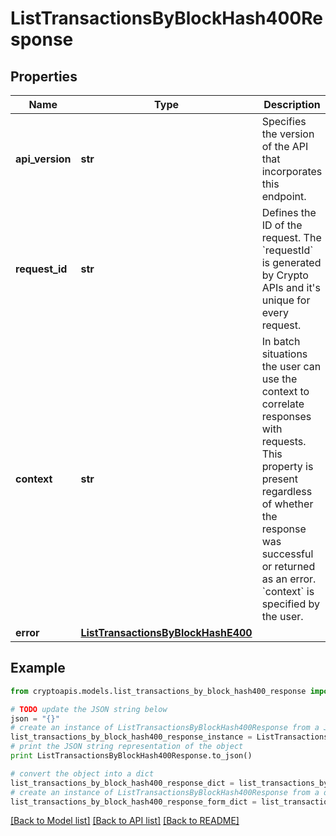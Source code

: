 # ListTransactionsByBlockHash400Response


## Properties
Name | Type | Description | Notes
------------ | ------------- | ------------- | -------------
**api_version** | **str** | Specifies the version of the API that incorporates this endpoint. | 
**request_id** | **str** | Defines the ID of the request. The &#x60;requestId&#x60; is generated by Crypto APIs and it&#39;s unique for every request. | 
**context** | **str** | In batch situations the user can use the context to correlate responses with requests. This property is present regardless of whether the response was successful or returned as an error. &#x60;context&#x60; is specified by the user. | [optional] 
**error** | [**ListTransactionsByBlockHashE400**](ListTransactionsByBlockHashE400.md) |  | 

## Example

```python
from cryptoapis.models.list_transactions_by_block_hash400_response import ListTransactionsByBlockHash400Response

# TODO update the JSON string below
json = "{}"
# create an instance of ListTransactionsByBlockHash400Response from a JSON string
list_transactions_by_block_hash400_response_instance = ListTransactionsByBlockHash400Response.from_json(json)
# print the JSON string representation of the object
print ListTransactionsByBlockHash400Response.to_json()

# convert the object into a dict
list_transactions_by_block_hash400_response_dict = list_transactions_by_block_hash400_response_instance.to_dict()
# create an instance of ListTransactionsByBlockHash400Response from a dict
list_transactions_by_block_hash400_response_form_dict = list_transactions_by_block_hash400_response.from_dict(list_transactions_by_block_hash400_response_dict)
```
[[Back to Model list]](../README.md#documentation-for-models) [[Back to API list]](../README.md#documentation-for-api-endpoints) [[Back to README]](../README.md)


